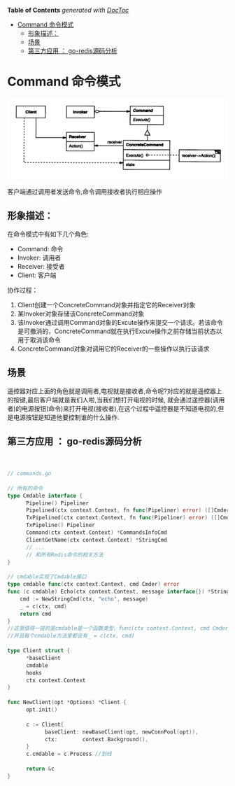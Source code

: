 <!-- START doctoc generated TOC please keep comment here to allow auto update -->
<!-- DON'T EDIT THIS SECTION, INSTEAD RE-RUN doctoc TO UPDATE -->
**Table of Contents**  *generated with [DocToc](https://github.com/thlorenz/doctoc)*

- [Command 命令模式](#command-%E5%91%BD%E4%BB%A4%E6%A8%A1%E5%BC%8F)
  - [形象描述：](#%E5%BD%A2%E8%B1%A1%E6%8F%8F%E8%BF%B0)
  - [场景](#%E5%9C%BA%E6%99%AF)
  - [第三方应用 ： go-redis源码分析](#%E7%AC%AC%E4%B8%89%E6%96%B9%E5%BA%94%E7%94%A8--go-redis%E6%BA%90%E7%A0%81%E5%88%86%E6%9E%90)

<!-- END doctoc generated TOC please keep comment here to allow auto update -->

# Command 命令模式
![](command_process.png)

客户端通过调用者发送命令,命令调用接收者执行相应操作

## 形象描述：
在命令模式中有如下几个角色:
- Command: 命令
- Invoker: 调用者
- Receiver: 接受者
- Client: 客户端

协作过程：
1. Client创建一个ConcreteCommand对象并指定它的Receiver对象
2. 某Invoker对象存储该ConcreteCommand对象
3. 该Invoker通过调用Command对象的Excute操作来提交一个请求。若该命令是可撤消的，ConcreteCommand就在执行Excute操作之前存储当前状态以用于取消该命令
4. ConcreteCommand对象对调用它的Receiver的一些操作以执行该请求


## 场景
遥控器对应上面的角色就是调用者,电视就是接收者,命令呢?对应的就是遥控器上的按键,最后客户端就是我们人啦,当我们想打开电视的时候,
就会通过遥控器(调用者)的电源按钮(命令)来打开电视(接收者),在这个过程中遥控器是不知道电视的,但是电源按钮是知道他要控制谁的什么操作.

## 第三方应用 ： go-redis源码分析
```go


// commands.go

// 所有的命令
type Cmdable interface {
      Pipeline() Pipeliner
      Pipelined(ctx context.Context, fn func(Pipeliner) error) ([]Cmder, error)
      TxPipelined(ctx context.Context, fn func(Pipeliner) error) ([]Cmder, error)
      TxPipeline() Pipeliner
      Command(ctx context.Context) *CommandsInfoCmd
      ClientGetName(ctx context.Context) *StringCmd
      // ...
      // 和所有Redis命令的相关方法
}

// cmdable实现了Cmdable接口
type cmdable func(ctx context.Context, cmd Cmder) error
func (c cmdable) Echo(ctx context.Context, message interface{}) *StringCmd {
    cmd := NewStringCmd(ctx, "echo", message)
    _ = c(ctx, cmd)
    return cmd
}
//这里值得一提的是cmdable是一个函数类型，func(ctx context.Context, cmd Cmder) error
//并且每个cmdable方法里都会有_ = c(ctx, cmd)

type Client struct {
      *baseClient
      cmdable
      hooks
      ctx context.Context
}

func NewClient(opt *Options) *Client {
      opt.init()

      c := Client{
            baseClient: newBaseClient(opt, newConnPool(opt)),
            ctx:        context.Background(),
      }
      c.cmdable = c.Process //划线

      return &c
}

```